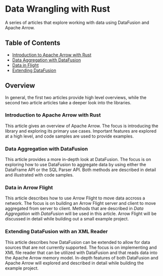 # Data Wrangling with Rust

A series of articles that explore working with data using DataFusion and Apache Arrow. 

## Table of Contents

* [Introduction to Apache Arrow with Rust](./introduction_to_apache_arrow_with_rust)
* [Data Aggregation with DataFusion](./data_aggregation_with_datafusion)
* [Data in Flight](./data_in_flight)
* [Extending DataFusion](./extending_datafusion)

## Overview

In general, the first two articles provide high level overviews, while the second two article articles take a deeper look into the libraries.

### Introduction to Apache Arrow with Rust

This article gives an overview of Apache Arrow. The focus is introducing the library and exploring its primary use cases. Important features are explored at a high level, and code samples are used to provide examples.

### Data Aggregation with DataFusion

This article provides a more in-depth look at DataFusion. The focus is on exploring how to use DataFusion to aggregate data by using either the DataFrame API or the SQL Parser API. Both methods are described in detail and illustrated with code samples.

### Data in Arrow Flight

This article describes how to use Arrow Flight to move data accross a network. The focus is on building an Arrow Flight server and client to move aggregated from server to client. Methods that are described in *Data Aggregation with DataFusion* will be used in this article. Arrow Flight will be discussed in detail  while building out a small example project.

### Extending DataFusion with an XML Reader

This article describes how DataFusion can be extended to allow for data sources that are not currently supported. The focus is on implementing and XML file reader that can be utilized with DataFusion and that reads data into the Apache Arrow memory model. In-depth features of both DataFusion and Apache Arrow will explored and described in detail while building the example project.

